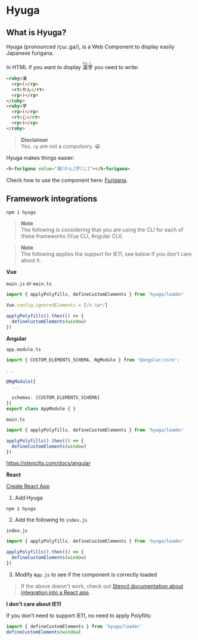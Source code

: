 # Hyuga

## What is Hyuga?

Hyuga (pronounced /çɯː.ɡa/), is a Web Component to display easily Japanese furigana.

In HTML if you want to display <ruby>漢<rp>(</rp><rt>かん</rt><rp>)</rp></ruby><ruby>字<rp>(</rp><rt>じ</rt><rp>)</rp></ruby> you need to write: 

```html
<ruby>漢
  <rp>(</rp>
  <rt>かん</rt>
  <rp>)</rp>
</ruby>
<ruby>字
  <rp>(</rp>
  <rt>じ</rt>
  <rp>)</rp>
</ruby>
```

> **Disclaimer** <br> Yes. `rp` are not a compulsory. 😀

Hyuga makes things easier:

```html
<h-furigana value="漢[かん]字[じ]"></h-furigana>
```

Check how to use the component here: [Furigana](/src/components/h-furigana/readme.md).

## Framework integrations

```
npm i hyuga
```

> **Note** <br> The following is considering that you are using the CLI for each of these frameworks (Vue CLI, Angular CLI).

> **Note** <br> The following applies the support for IE11, see below if you don't care about it.

**Vue**

`main.js` or `main.ts`

```js
import { applyPolyfills, defineCustomElements } from 'hyuga/loader'

Vue.config.ignoredElements = [/h-\w*/]

applyPolyfills().then(() => {
  defineCustomElements(window)
})
```

**Angular**

`app.module.ts`

```ts
import { CUSTOM_ELEMENTS_SCHEMA, NgModule } from '@angular/core';

...

@NgModule({
  ...

  schemas: [CUSTOM_ELEMENTS_SCHEMA]
})
export class AppModule { }
```

`main.ts`

```ts
import { applyPolyfills, defineCustomElements } from 'hyuga/loader'

applyPolyfills().then(() => {
  defineCustomElements(window)
})
```

https://stenciljs.com/docs/angular

**React**

[Create React App](https://reactjs.org/docs/create-a-new-react-app.html#create-react-app)

1. Add Hyuga

```
npm i hyuga
```

2. Add the following to `index.js`

`index.js`

```js
import { applyPolyfills, defineCustomElements } from 'hyuga/loader'

applyPolyfills().then(() => {
  defineCustomElements(window)
})
```

3. Modify `App.js` to see if the component is correctly loaded

> If the above doesn't work, check out [Stencil documentation about integration into a React app](https://stenciljs.com/docs/react).

**I don't care about IE11**

If you don't need to support IE11, no need to apply Polyfills:

```js
import { defineCustomElements } from 'hyuga/loader'
defineCustomElements(window)
```